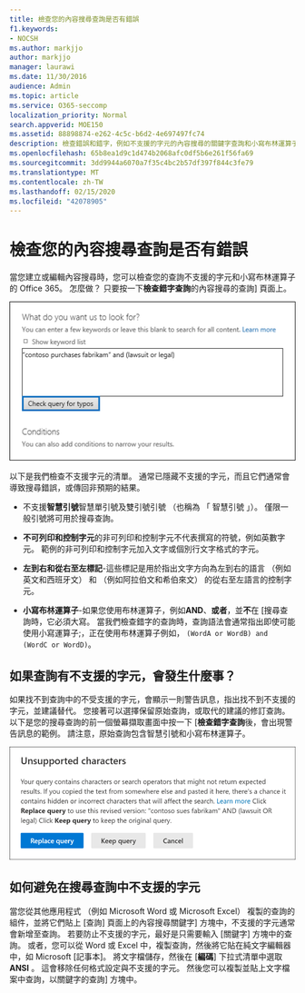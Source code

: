 ```yaml
---
title: 檢查您的內容搜尋查詢是否有錯誤
f1.keywords:
- NOCSH
ms.author: markjjo
author: markjjo
manager: laurawi
ms.date: 11/30/2016
audience: Admin
ms.topic: article
ms.service: O365-seccomp
localization_priority: Normal
search.appverid: MOE150
ms.assetid: 88898874-e262-4c5c-b6d2-4e697497fc74
description: 檢查錯誤和錯字，例如不支援的字元的內容搜尋的關鍵字查詢和小寫布林運算子，才能執行搜尋。 如果我們發現錯誤，則將建議的修訂的查詢。
ms.openlocfilehash: 65b8ea1d9c1d474b2068afc0df5b6e261f56fa69
ms.sourcegitcommit: 3dd9944a6070a7f35c4bc2b57df397f844c3fe79
ms.translationtype: MT
ms.contentlocale: zh-TW
ms.lasthandoff: 02/15/2020
ms.locfileid: "42078905"
---
```

# <a name="check-your-content-search-query-for-errors"></a>檢查您的內容搜尋查詢是否有錯誤

當您建立或編輯內容搜尋時，您可以檢查您的查詢不支援的字元和小寫布林運算子的 Office 365。 怎麼做？ 只要按一下**檢查錯字查詢**的內容搜尋的查詢] 頁面上。 
  
![按一下 「 檢查錯字查詢 」 來檢查您的搜尋查詢不受支援的字元](../media/e5314306-cfb2-481d-9b5c-13ce658156e7.png)
  
以下是我們檢查不支援字元的清單。 通常已隱藏不支援的字元，而且它們通常會導致搜尋錯誤，或傳回非預期的結果。
  
- 不支援**智慧引號**智慧單引號及雙引號引號 （也稱為 「 智慧引號 」）。 僅限一般引號將可用於搜尋查詢。 
    
- **不可列印和控制字元**的非可列印和控制字元不代表撰寫的符號，例如英數字元。 範例的非可列印和控制字元加入文字或個別行文字格式的字元。 
    
- **左到右和從右至左標記**-這些標記是用於指出文字方向為左到右的語言 （例如英文和西班牙文） 和 （例如阿拉伯文和希伯來文） 的從右至左語言的控制字元。
    
- **小寫布林運算子**-如果您使用布林運算子，例如**AND**、**或者**，並**不**在 [搜尋查詢時，它必須大寫。 當我們檢查錯字的查詢時，查詢語法會通常指出即使可能使用小寫運算子;，正在使用布林運算子例如， `(WordA or WordB) and (WordC or WordD)`。
    
## <a name="what-happens-if-a-query-has-an-unsupported-character"></a>如果查詢有不支援的字元，會發生什麼事？

如果找不到查詢中的不受支援的字元，會顯示一則警告訊息，指出找不到不支援的字元，並建議替代。 您接著可以選擇保留原始查詢，或取代的建議的修訂查詢。 以下是您的搜尋查詢的前一個螢幕擷取畫面中按一下 [**檢查錯字查詢**後，會出現警告訊息的範例。 請注意，原始查詢包含智慧引號和小寫布林運算子。 
  
![針對您的查詢建議修訂會顯示警告訊息](../media/23214b30-8e52-412c-bd80-63fb1b3ed52d.png)
  
## <a name="how-to-prevent-unsupported-characters-in-your-search-queries"></a>如何避免在搜尋查詢中不支援的字元

當您從其他應用程式 （例如 Microsoft Word 或 Microsoft Excel） 複製的查詢的組件，並將它們貼上 [查詢] 頁面上的內容搜尋關鍵字] 方塊中，不支援的字元通常會新增至查詢。 若要防止不支援的字元，最好是只需要輸入 [關鍵字] 方塊中的查詢。 或者，您可以從 Word 或 Excel 中，複製查詢，然後將它貼在純文字編輯器中，如 Microsoft [記事本]。 將文字檔儲存，然後在 [**編碼**] 下拉式清單中選取**ANSI** 。 這會移除任何格式設定與不支援的字元。 然後您可以複製並貼上文字檔案中查詢，以關鍵字的查詢] 方塊中。 
